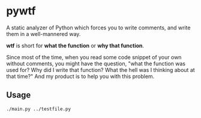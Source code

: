 # pywtf
A static analyzer of Python which forces you to write comments, and write them in a well-mannered way.

**wtf** is short for **what the function** or **why that function**.  

Since most of the time, when you read some code snippet of your own without comments, you might have the question, "what the function was used for? Why did I write that function? What the hell was I thinking about at that time?" And my product is to help you with this problem.

## Usage
```bash
./main.py ../testfile.py
```

